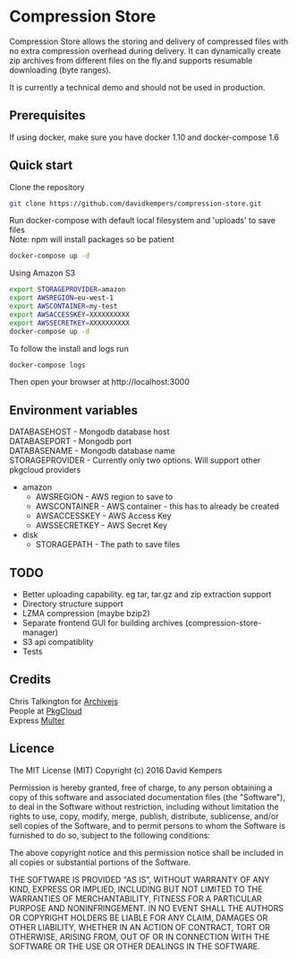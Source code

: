 #  Compression Store

Compression Store allows the storing and delivery of compressed files with no extra compression overhead during delivery. It can dynamically create zip archives from different files on the fly.and supports resumable downloading (byte ranges).

It is currently a technical demo and should not be used in production.

## Prerequisites

If using docker, make sure you have docker 1.10 and docker-compose 1.6

## Quick start

Clone the repository
```bash
git clone https://github.com/davidkempers/compression-store.git
```

Run docker-compose with default local filesystem and 'uploads' to save files  
Note: npm will install packages so be patient

```bash
docker-compose up -d
```
Using Amazon S3

```bash
export STORAGEPROVIDER=amazon
export AWSREGION=eu-west-1
export AWSCONTAINER=my-test
export AWSACCESSKEY=XXXXXXXXXX
export AWSSECRETKEY=XXXXXXXXXX
docker-compose up -d
```

To follow the install and logs run

```bash
docker-compose logs
```
Then open your browser at http://localhost:3000

## Environment variables

DATABASEHOST - Mongodb database host  
DATABASEPORT - Mongodb port  
DATABASENAME - Mongodb database name  
STORAGEPROVIDER - Currently only two options. Will support other pkgcloud providers
* amazon
  * AWSREGION - AWS region to save to
  * AWSCONTAINER - AWS container - this has to already be created
  * AWSACCESSKEY - AWS Access Key
  * AWSSECRETKEY - AWS Secret Key
* disk
  * STORAGEPATH - The path to save files  


## TODO

* Better uploading capability. eg tar, tar.gz and zip extraction support
* Directory structure support
* LZMA compression (maybe bzip2)
* Separate frontend GUI for building archives (compression-store-manager)
* S3 api compatiblity
* Tests

## Credits

Chris Talkington for [Archivejs](https://github.com/archiverjs)  
People at [PkgCloud](https://github.com/pkgcloud)  
Express [Multer](https://github.com/expressjs/multer)

## Licence

The MIT License (MIT)
Copyright (c) 2016 David Kempers

Permission is hereby granted, free of charge, to any person obtaining a copy of this software and associated documentation files (the "Software"), to deal in the Software without restriction, including without limitation the rights to use, copy, modify, merge, publish, distribute, sublicense, and/or sell copies of the Software, and to permit persons to whom the Software is furnished to do so, subject to the following conditions:

The above copyright notice and this permission notice shall be included in all copies or substantial portions of the Software.

THE SOFTWARE IS PROVIDED "AS IS", WITHOUT WARRANTY OF ANY KIND, EXPRESS OR IMPLIED, INCLUDING BUT NOT LIMITED TO THE WARRANTIES OF MERCHANTABILITY, FITNESS FOR A PARTICULAR PURPOSE AND NONINFRINGEMENT. IN NO EVENT SHALL THE AUTHORS OR COPYRIGHT HOLDERS BE LIABLE FOR ANY CLAIM, DAMAGES OR OTHER LIABILITY, WHETHER IN AN ACTION OF CONTRACT, TORT OR OTHERWISE, ARISING FROM, OUT OF OR IN CONNECTION WITH THE SOFTWARE OR THE USE OR OTHER DEALINGS IN THE SOFTWARE.
